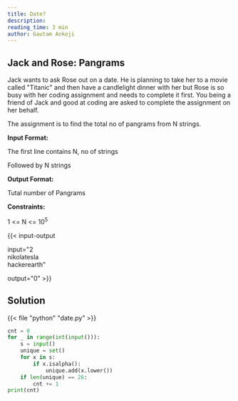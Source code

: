 ```yaml
---
title: Date?
description:
reading_time: 3 min
author: Gautam Ankoji
---
```


## Jack and Rose: Pangrams

Jack wants to ask Rose out on a date. He is planning to take her to a movie called "Titanic" and then have a candlelight dinner with her but Rose is so busy with her coding assignment and needs to complete it first. You being a friend of Jack and good at coding are asked to complete the assignment on her behalf.

The assignment is to find the total no of pangrams from N strings.

**Input Format:**

The first line contains N, no of strings

Followed by N strings

**Output Format:**

Tutal number of Pangrams

**Constraints:**

1 <= N <= 10<sup>5</sup>

{{< input-output

input="2</br>nikolatesla</br>hackerearth"

output="0" >}}

## Solution

<!-- **Approach:** -->

{{< file "python" "date.py" >}}

```py
cnt = 0
for _ in range(int(input())):
    s = input()
    unique = set()
    for x in s:
        if x.isalpha():
            unique.add(x.lower())
    if len(unique) == 26:
        cnt += 1
print(cnt)
```

